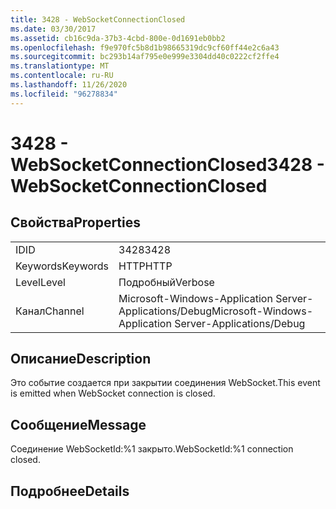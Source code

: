 ```yaml
---
title: 3428 - WebSocketConnectionClosed
ms.date: 03/30/2017
ms.assetid: cb16c9da-37b3-4cbd-800e-0d1691eb0bb2
ms.openlocfilehash: f9e970fc5b8d1b98665319dc9cf60ff44e2c6a43
ms.sourcegitcommit: bc293b14af795e0e999e3304dd40c0222cf2ffe4
ms.translationtype: MT
ms.contentlocale: ru-RU
ms.lasthandoff: 11/26/2020
ms.locfileid: "96278834"
---
```

# <a name="3428---websocketconnectionclosed"></a><span data-ttu-id="0940d-102">3428 - WebSocketConnectionClosed</span><span class="sxs-lookup"><span data-stu-id="0940d-102">3428 - WebSocketConnectionClosed</span></span>

## <a name="properties"></a><span data-ttu-id="0940d-103">Свойства</span><span class="sxs-lookup"><span data-stu-id="0940d-103">Properties</span></span>  
  
|||  
|-|-|  
|<span data-ttu-id="0940d-104">ID</span><span class="sxs-lookup"><span data-stu-id="0940d-104">ID</span></span>|<span data-ttu-id="0940d-105">3428</span><span class="sxs-lookup"><span data-stu-id="0940d-105">3428</span></span>|  
|<span data-ttu-id="0940d-106">Keywords</span><span class="sxs-lookup"><span data-stu-id="0940d-106">Keywords</span></span>|<span data-ttu-id="0940d-107">HTTP</span><span class="sxs-lookup"><span data-stu-id="0940d-107">HTTP</span></span>|  
|<span data-ttu-id="0940d-108">Level</span><span class="sxs-lookup"><span data-stu-id="0940d-108">Level</span></span>|<span data-ttu-id="0940d-109">Подробный</span><span class="sxs-lookup"><span data-stu-id="0940d-109">Verbose</span></span>|  
|<span data-ttu-id="0940d-110">Канал</span><span class="sxs-lookup"><span data-stu-id="0940d-110">Channel</span></span>|<span data-ttu-id="0940d-111">Microsoft-Windows-Application Server-Applications/Debug</span><span class="sxs-lookup"><span data-stu-id="0940d-111">Microsoft-Windows-Application Server-Applications/Debug</span></span>|  
  
## <a name="description"></a><span data-ttu-id="0940d-112">Описание</span><span class="sxs-lookup"><span data-stu-id="0940d-112">Description</span></span>  

 <span data-ttu-id="0940d-113">Это событие создается при закрытии соединения WebSocket.</span><span class="sxs-lookup"><span data-stu-id="0940d-113">This event is emitted when WebSocket connection is closed.</span></span>  
  
## <a name="message"></a><span data-ttu-id="0940d-114">Сообщение</span><span class="sxs-lookup"><span data-stu-id="0940d-114">Message</span></span>  

 <span data-ttu-id="0940d-115">Соединение WebSocketId:%1 закрыто.</span><span class="sxs-lookup"><span data-stu-id="0940d-115">WebSocketId:%1 connection closed.</span></span>  
  
## <a name="details"></a><span data-ttu-id="0940d-116">Подробнее</span><span class="sxs-lookup"><span data-stu-id="0940d-116">Details</span></span>

